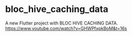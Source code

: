 # bloc_hive_caching_data

A new Flutter project with BLOC HIVE CACHING DATA.
https://www.youtube.com/watch?v=GHWPfxpkBoM&t=16s